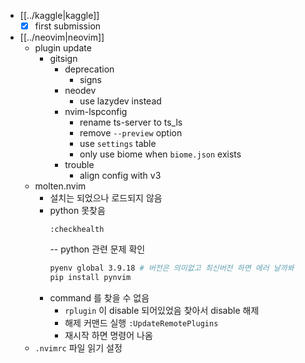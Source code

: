 - [[../kaggle|kaggle]]
  - [X] first submission
- [[../neovim|neovim]]
  - plugin update
    - gitsign
      - deprecation
        - signs
      - neodev
        - use lazydev instead
      - nvim-lspconfig
        - rename ts-server to ts_ls
        - remove `--preview` option
        - use `settings` table
        - only use biome when `biome.json` exists
      - trouble
        - align config with v3
  - molten.nvim
    - 설치는 되었으나 로드되지 않음
    - python 못찾음
      ```vim 
      :checkhealth
      ```
        -- python 관련 문제 확인
      ```sh 
      pyenv global 3.9.18 # 버전은 의미없고 최신버전 하면 에러 날까봐
      pip install pynvim
      ```
    - command 를 찾을 수 없음
      - `rplugin` 이 disable 되어있었음 찾아서 disable 해제
      - 해제 커맨드 실행 `:UpdateRemotePlugins`
      - 재시작 하면 명령어 나옴
  - `.nvimrc` 파일 읽기 설정
